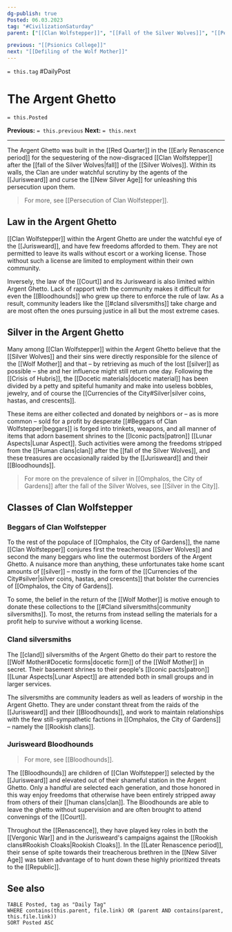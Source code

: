 ```yaml
---
dg-publish: true
Posted: 06.03.2023
tag: "#CivilizationSaturday"
parent: ["[[Clan Wolfstepper]]", "[[Fall of the Silver Wolves]]", "[[Persecution of Clan Wolfstepper]]", "[[Omphalos, the City of Gardens]]", "[[Cumbergrounds]]", "[[Old City]]", "[[Red Quarter]]", "[[Class and caste in the City]]", "[[Decline of cland culture]]"]

previous: "[[Psionics College]]"
next: "[[Defiling of the Wolf Mother]]"
---
```

`= this.tag` #DailyPost 
# The Argent Ghetto
`= this.Posted`

**Previous:** `= this.previous`
**Next:** `= this.next`

---

The Argent Ghetto was built in the [[Red Quarter]] in the [[Early Renascence period]] for the sequestering of the now-disgraced [[Clan Wolfstepper]] after the [[fall of the Silver Wolves|fall]] of the [[Silver Wolves]]. Within its walls, the Clan are under watchful scrutiny by the agents of the [[Jurisweard]] and curse the [[New Silver Age]] for unleashing this persecution upon them.

> For more, see [[Persecution of Clan Wolfstepper]].

## Law in the Argent Ghetto

[[Clan Wolfstepper]] within the Argent Ghetto are under the watchful eye of the [[Jurisweard]], and have few freedoms afforded to them. They are not permitted to leave its walls without escort or a working license. Those without such a license are limited to employment within their own community.

Inversely, the law of the [[Court]] and its Jurisweard is also limited within Argent Ghetto. Lack of rapport with the community makes it difficult for even the [[Bloodhounds]] who grew up there to enforce the rule of law. As a result, community leaders like the [[#cland silversmiths]] take charge and are most often the ones pursuing justice in all but the most extreme cases.

## Silver in the Argent Ghetto

Many among [[Clan Wolfstepper]] within the Argent Ghetto believe that the [[Silver Wolves]] and their sins were directly responsible for the silence of the [[Wolf Mother]] and that – by retrieving as much of the lost [[silver]] as possible – she and her influence might still return one day. Following the [[Crisis of Hubris]], the [[Docetic materials|docetic material]] has been divided by a petty and spiteful humanity and make into useless bobbles, jewelry, and of course the [[Currencies of the City#Silver|silver coins, hastas, and crescents]].

These items are either collected and donated by neighbors or – as is more common – sold for a profit by desperate [[#Beggars of Clan Wolfstepper|beggars]] is forged into trinkets, weapons, and all manner of items that adorn basement shrines to the [[Iconic pacts|patron]] [[Lunar Aspects|Lunar Aspect]]. Such activities were among the freedoms stripped from the [[Human clans|clan]] after the [[fall of the Silver Wolves]], and these treasures are occasionally raided by the [[Jurisweard]] and their [[Bloodhounds]].

> For more on the prevalence of silver in [[Omphalos, the City of Gardens]] after the fall of the Silver Wolves, see [[Silver in the City]].

## Classes of Clan Wolfstepper

### Beggars of Clan Wolfstepper

To the rest of the populace of [[Omphalos, the City of Gardens]], the name [[Clan Wolfstepper]] conjures first the treacherous [[Silver Wolves]] and second the many beggars who line the outermost borders of the Argent Ghetto. A nuisance more than anything, these unfortunates take home scant amounts of [[silver]] – mostly in the form of the [[Currencies of the City#silver|silver coins, hastas, and crescents]] that bolster the currencies of [[Omphalos, the City of Gardens]].

To some, the belief in the return of the [[Wolf Mother]] is motive enough to donate these collections to the [[#Cland silversmiths|community silversmiths]]. To most, the returns from instead selling the materials for a profit help to survive without a working license.

### Cland silversmiths

The [[cland]] silversmiths of the Argent Ghetto do their part to restore the [[Wolf Mother#Docetic forms|docetic form]] of the [[Wolf Mother]] in secret. Their basement shrines to their people's [[Iconic pacts|patron]] [[Lunar Aspects|Lunar Aspect]] are attended both in small groups and in larger services.

The silversmiths are community leaders as well as leaders of worship in the Argent Ghetto. They are under constant threat from the raids of the [[Jurisweard]] and their [[Bloodhounds]], and work to maintain relationships with the few still-sympathetic factions in [[Omphalos, the City of Gardens]] – namely the [[Rookish clans]].

### Jurisweard Bloodhounds

> For more, see [[Bloodhounds]].

The [[Bloodhounds]] are children of [[Clan Wolfstepper]] selected by the [[Jurisweard]] and elevated out of their shameful station in the Argent Ghetto. Only a handful are selected each generation, and those honored in this way enjoy freedoms that otherwise have been entirely stripped away from others of their [[human clans|clan]]. The Bloodhounds are able to leave the ghetto without supervision and are often brought to attend convenings of the [[Court]].

Throughout the [[Renascence]], they have played key roles in both the [[Vergonic War]] and in the Jurisweard's campaigns against the [[Rookish clans#Rookish Cloaks|Rookish Cloaks]]. In the [[Later Renascence period]], their sense of spite towards their treacherous brethren in the [[New Silver Age]] was taken advantage of to hunt down these highly prioritized threats to the [[Republic]].

## See also
```dataview
TABLE Posted, tag as "Daily Tag"
WHERE contains(this.parent, file.link) OR (parent AND contains(parent, this.file.link))
SORT Posted ASC
```